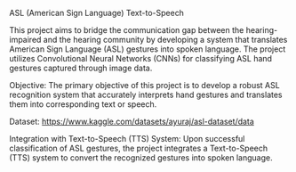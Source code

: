 ASL (American Sign Language) Text-to-Speech 

This project aims to bridge the communication gap between the hearing-impaired and the hearing community by developing a system that translates American Sign Language (ASL) gestures into spoken language. The project utilizes Convolutional Neural Networks (CNNs) for classifying ASL hand gestures captured through image data.

Objective:
The primary objective of this project is to develop a robust ASL recognition system that accurately interprets hand gestures and translates them into corresponding text or speech.

Dataset: 
https://www.kaggle.com/datasets/ayuraj/asl-dataset/data

Integration with Text-to-Speech (TTS) System: 
Upon successful classification of ASL gestures, the project integrates a Text-to-Speech (TTS) system to convert the recognized gestures into spoken language.
